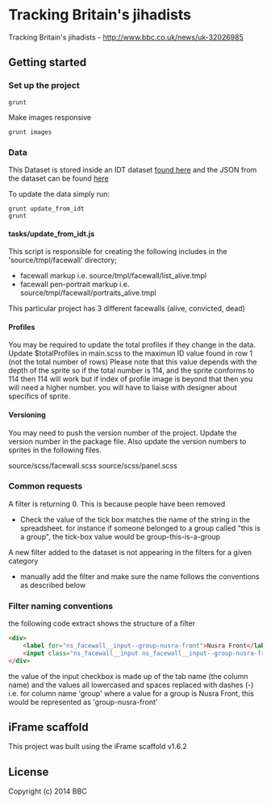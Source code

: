 # Tracking Britain's jihadists

 Tracking Britain's jihadists - http://www.bbc.co.uk/news/uk-32026985

## Getting started

### Set up the project

```
grunt
```

Make images responsive

```
grunt images
```

### Data

This Dataset is stored inside an IDT dataset [found here](https://production.live.bbc.co.uk/isite2-xforms/fr/indepthtoolkit/dataset/edit/f5f21b32-f8c8-4d6c-a3c7-4bb9c89dbe22) and the JSON from the dataset can be found [here](http://www.bbc.co.uk/indepthtoolkit/data_set/jhadi-facewall)

To update the data simply run:
```
grunt update_from_idt
grunt
```

#### tasks/update_from_idt.js
This script is responsible for creating the following includes in the 'source/tmpl/facewall' directory;
* facewall markup i.e. source/tmpl/facewall/list_alive.tmpl
* facewall pen-portrait markup i.e. source/tmpl/facewall/portraits_alive.tmpl

This particular project has 3 different facewalls (alive, convicted, dead)

#### Profiles

You may be required to update the total profiles if they change in the data. Update $totalProfiles in main.scss to the maximun ID value found in row 1 (not the total number of rows)
Please note that this value depends with the depth of the sprite so if  the total number is 114, and the sprite conforms to 114 then 114 will work but if index of profile image
is beyond that then you will need a higher number. you will have to liaise with designer about specifics of sprite.

#### Versioning

You may need to push the version number of the project. Update the version number in the package file. Also update the version numbers to sprites in the following files.

source/scss/facewall.scss
source/scss/panel.scss

### Common requests
A filter is returning 0. This is because people have been removed
* Check the value of the tick box matches the name of the string in the spreadsheet. for instance if someone belonged to a group called "this is a group", the tick-box value would be
group-this-is-a-group

A new filter added to the dataset is not appearing in the filters for a given category
* manually add the filter and make sure the name follows the conventions as described below

### Filter naming conventions

the following code extract shows the structure of a filter
```html
<div>
    <label for="ns_facewall__input--group-nusra-front">Nusra Front</label>
    <input class="ns_facewall__input ns_facewall__input--group-nusra-front" value="group-nusra-front" type="checkbox" />
</div>
```

the value of the input checkbox is made up of the tab name (the column name) and the values all lowercased and spaces replaced with dashes (-)
i.e. for column name 'group' where a value for a group is Nusra Front, this would be represented as 'group-nusra-front'




## iFrame scaffold

This project was built using the iFrame scaffold v1.6.2

## License
Copyright (c) 2014 BBC
